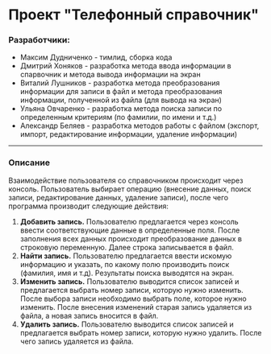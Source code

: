 # Проект "Телефонный справочник"

### Разработчики:
- Максим Дудниченко - тимлид, сборка кода
- Дмитрий Хоняков - разработка метода ввода информации в спарвочник и метода вывода информации на экран
- Виталий Лушников - разработка метода преобразования информации для записи в файл и метода преобразования информации, полученной из файла (для вывода на экран)
- Ульяна Овчаренко - разработка метода поиска записи по определенным критериям (по фамилии, по имени и т.д.)
- Александр Беляев - разработка методов работы с файлом (экспорт, импорт, редактирование информации, удаление информации)
---

### Описание
Взаимодействие пользователя со справочником происходит через консоль. Пользователь выбирает операцию (внесение данных, поиск записи, редактирование данных, удаление записи), после чего программа производит следующие действия:
1. **Добавить запись.** Пользователю предлагается через консоль ввести соответствующие данные в определенные поля. После заполнения всех данных происходит преобразование данных в строковую переменную. Далее строка записывается в файл.
2. **Найти запись.** Пользователю предлагается ввести искомую информацию и указать, по какому полю производить поиск (фамилия, имя и т.д). Результаты поиска выводятся на экран.
3. **Изменить запись.** Пользователю выводится список записей и предлагается выбрать номер записи, которую нужно изменить. После выбора записи необходимо выбрать поле, которое нужно изменить. После внесения изменений старая запись удаляется из файла, а новая запись вносится в файл.
4. **Удалить запись.** Пользователю выводится список записей и предлагается выбрать номер записи, которую нужно удалить. После чего запись удаляется из файла.